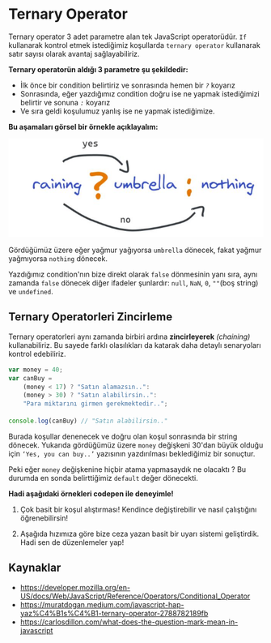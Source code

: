 # Ternary Operator

Ternary operator 3 adet parametre alan tek JavaScript operatorüdür. `If` kullanarak kontrol etmek istediğimiz koşullarda `ternary operator` kullanarak satır sayısı olarak avantaj sağlayabiliriz. 

**Ternary operatorün aldığı 3 parametre şu şekildedir:**
- İlk önce bir condition belirtiriz ve sonrasında hemen bir *`?`* koyarız
- Sonrasında, eğer yazdığımız condition doğru ise ne yapmak istediğimizi belirtir ve sonuna *`:`* koyarız
- Ve sıra geldi koşulumuz yanlış ise ne yapmak istediğimize.

**Bu aşamaları görsel bir örnekle açıklayalım:**

![Ternary Operator](https://raw.githubusercontent.com/Kodluyoruz/taskforce/main/javascript/javascript-temel/ternary-operator-kosul-dogruysa-yanlissa-ile-if-kullanimi/figures/TernaryOperator.jpg)

Gördüğümüz üzere eğer yağmur yağıyorsa `umbrella` dönecek, fakat yağmur yağmıyorsa `nothing` dönecek.

Yazdığımız condition'nın bize direkt olarak `false` dönmesinin yanı sıra, aynı zamanda `false` dönecek diğer ifadeler şunlardır: `null`, `NaN`, `0`, `""`(boş string) ve `undefined`.

## Ternary Operatorleri Zincirleme
Ternary operatorleri aynı zamanda birbiri ardına **zincirleyerek** *(chaining)* kullanabiliriz. Bu sayede farklı olasılıkları da katarak daha detaylı senaryoları kontrol edebiliriz.

```javascript
var money = 40;
var canBuy = 
    (money < 17) ? "Satın alamazsın..":
    (money > 30) ? "Satın alabilirsin..":
    "Para miktarını girmen gerekmektedir..";

console.log(canBuy) // "Satın alabilirsin.."
```

Burada koşullar denenecek ve doğru olan koşul sonrasında bir string dönecek. Yukarıda gördüğümüz üzere `money` değişkeni 30'dan büyük olduğu için `‘Yes, you can buy..’` yazısının yazdırılması beklediğimiz bir sonuçtur.

Peki eğer `money` değişkenine hiçbir atama yapmasaydık ne olacaktı ? Bu durumda en sonda belirttiğimiz `default` değer dönecekti.

**Hadi aşağıdaki örnekleri codepen ile deneyimle!**

1. Çok basit bir koşul alıştırması! Kendince değiştirebilir ve nasıl çalıştığını öğrenebilirsin!

2. Aşağıda hızımıza göre bize ceza yazan basit bir uyarı sistemi geliştirdik. Hadi sen de düzenlemeler yap!

## Kaynaklar
- https://developer.mozilla.org/en-US/docs/Web/JavaScript/Reference/Operators/Conditional_Operator
- https://muratdogan.medium.com/javascript-hap-yaz%C4%B1s%C4%B1-ternary-operator-2788782189fb
- https://carlosdillon.com/what-does-the-question-mark-mean-in-javascript
